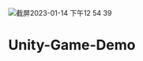 ![截屏2023-01-14 下午12 54 39](https://user-images.githubusercontent.com/44317586/212496415-7c4b3636-51e8-4ab7-8f05-8f3dc8a3f90b.png)
# Unity-Game-Demo
